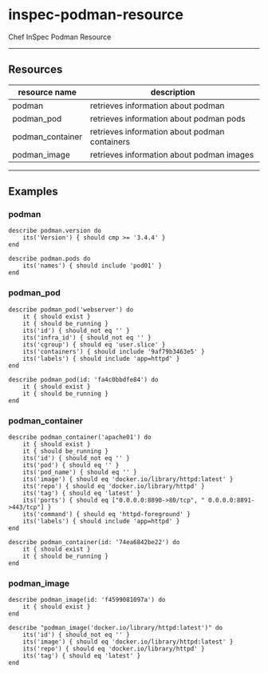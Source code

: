 # inspec-podman-resource
Chef InSpec Podman Resource

----
## Resources

| resource name    | description |
| ---------------- | ----------- |
| podman           | retrieves information about podman
| podman_pod       | retrieves information about podman pods
| podman_container | retrieves information about podman containers
| podman_image     | retrieves information about podman images

----

## Examples

### podman

```
describe podman.version do
    its('Version') { should cmp >= '3.4.4' }
end

describe podman.pods do
    its('names') { should include 'pod01' }
end

```
### podman_pod

```
describe podman_pod('webserver') do
    it { should exist }
    it { should be_running }
    its('id') { should_not eq '' }
    its('infra_id') { should_not eq '' }
    its('cgroup') { should eq 'user.slice' }
    its('containers') { should include '9af79b3463e5' }
    its('labels') { should include 'app=httpd' }
end

describe podman_pod(id: 'fa4c0bbdfe84') do
    it { should exist }
    it { should be_running }
end
```

### podman_container

```
describe podman_container('apache01') do
    it { should exist }
    it { should be_running }
    its('id') { should_not eq '' }
    its('pod') { should eq '' }
    its('pod_name') { should eq '' }
    its('image') { should eq 'docker.io/library/httpd:latest' }
    its('repo') { should eq 'docker.io/library/httpd' }
    its('tag') { should eq 'latest' }
    its('ports') { should eq ["0.0.0.0:8890->80/tcp", " 0.0.0.0:8891->443/tcp"] }
    its('command') { should eq 'httpd-foreground' }
    its('labels') { should include 'app=httpd' }
end
      
describe podman_container(id: '74ea6842be22') do
    it { should exist }
    it { should be_running }
end
```

### podman_image

```
describe podman_image(id: 'f4599081097a') do
    it { should exist }
end

describe "podman_image('docker.io/library/httpd:latest')" do
    its('id') { should_not eq '' }
    its('image') { should eq 'docker.io/library/httpd:latest' }
    its('repo') { should eq 'docker.io/library/httpd' }
    its('tag') { should eq 'latest' }
end
```